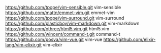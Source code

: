 https://github.com/tpope/vim-sensible.git vim-sensible
https://github.com/mattn/emmet-vim.git emmet-vim
https://github.com/tpope/vim-surround.git vim-surround
https://github.com/plasticboy/vim-markdown.git vim-markdown
https://github.com/othree/html5.vim.git html5.vim
https://github.com/wincent/command-t.git command-t
https://github.com/posva/vim-vue.git vim-vue
https://github.com/elixir-lang/vim-elixir.git vim-elixir
